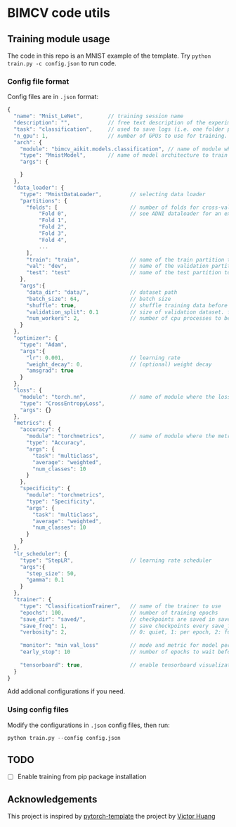 # BIMCV code utils

## Training module usage

The code in this repo is an MNIST example of the template.
Try `python train.py -c config.json` to run code.

### Config file format

Config files are in `.json` format:

```javascript
{
  "name": "Mnist_LeNet",        // training session name
  "description": "",            // free text description of the experiment (optional)
  "task": "classification",     // used to save logs (i.e. one folder per task)
  "n_gpu": 1,                   // number of GPUs to use for training.
  "arch": {
    "module": "bimcv_aikit.models.classification", // name of module where the architecture is defined
    "type": "MnistModel",       // name of model architecture to train
    "args": {

    }                
  },
  "data_loader": {
    "type": "MnistDataLoader",         // selecting data loader
    "partitions": {
      "folds": [                       // number of folds for cross-validation
          "Fold 0",                    // see ADNI dataloader for an example
          "Fold 1",
          "Fold 2",
          "Fold 3",
          "Fold 4",
          ...
      ],
      "train": "train",                // name of the train partition to retrieve it from the dataloader
      "val": "dev",                    // name of the validation partition to retrieve it from the dataloader
      "test": "test"                   // name of the test partition to retrieve it from the dataloader
    },
    "args":{
      "data_dir": "data/",             // dataset path
      "batch_size": 64,                // batch size
      "shuffle": true,                 // shuffle training data before splitting
      "validation_split": 0.1          // size of validation dataset. float(portion) or int(number of samples)
      "num_workers": 2,                // number of cpu processes to be used for data loading
    }
  },
  "optimizer": {
    "type": "Adam",
    "args":{
      "lr": 0.001,                     // learning rate
      "weight_decay": 0,               // (optional) weight decay
      "amsgrad": true
    }
  },
  "loss": {
    "module": "torch.nn",              // name of module where the loss function is defined
    "type": "CrossEntropyLoss",
    "args": {}
  },              
  "metrics": {
    "accuracy": {
      "module": "torchmetrics",        // name of module where the metric is defined
      "type": "Accuracy",
      "args": {
        "task": "multiclass",
        "average": "weighted",
        "num_classes": 10
      }
    },
    "specificity": {
      "module": "torchmetrics",
      "type": "Specificity",
      "args": {
        "task": "multiclass",
        "average": "weighted",
        "num_classes": 10
      }
    }
  },                         
  "lr_scheduler": {
    "type": "StepLR",                  // learning rate scheduler
    "args":{
      "step_size": 50,          
      "gamma": 0.1
    }
  },
  "trainer": {
    "type": "ClassificationTrainer",   // name of the trainer to use
    "epochs": 100,                     // number of training epochs
    "save_dir": "saved/",              // checkpoints are saved in save_dir/models/name
    "save_freq": 1,                    // save checkpoints every save_freq epochs
    "verbosity": 2,                    // 0: quiet, 1: per epoch, 2: full
  
    "monitor": "min val_loss"          // mode and metric for model performance monitoring. set 'off' to disable.
    "early_stop": 10                   // number of epochs to wait before early stop. set 0 to disable.
  
    "tensorboard": true,               // enable tensorboard visualization
  }
}
```

Add addional configurations if you need.

### Using config files

Modify the configurations in `.json` config files, then run:

```python
python train.py --config config.json
```

## TODO

- [ ] Enable training from pip package installation

## Acknowledgements

This project is inspired by [pytorch-template](https://github.com/victoresque/pytorch-template) the project by [Victor Huang](https://github.com/victoresque)
